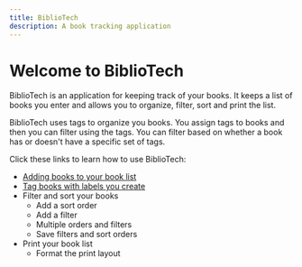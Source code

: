```yaml
---
title: BiblioTech
description: A book tracking application
---
```

# Welcome to BiblioTech

BiblioTech is an application for keeping track of your books. It keeps a list of books you enter and allows you to organize, filter, sort and print the list.

BiblioTech uses tags to organize you books. You assign tags to books and then you can filter using the tags. You can filter based on whether a book has or doesn't have a specific set of tags. 

Click these links to learn how to use BiblioTech:

- [Adding books to your book list](topics/add-books.html)
- [Tag books with labels you create](topics/tags.html)
- Filter and sort your books
  - Add a sort order
  - Add a filter
  - Multiple orders and filters
  - Save filters and sort orders
- Print your book list
  - Format the print layout
